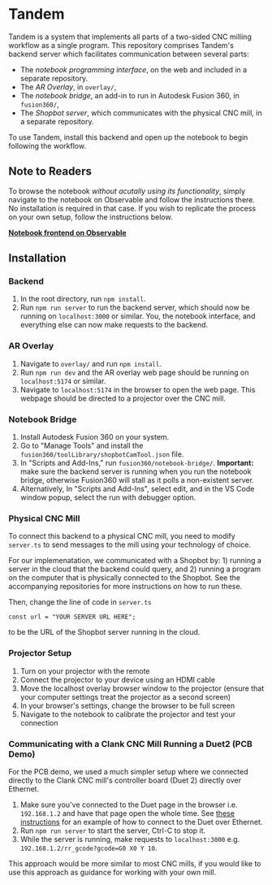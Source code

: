 # Tandem

Tandem is a system that implements all parts of a two-sided CNC milling workflow as a single program.
This repository comprises Tandem's backend server which facilitates communication between several parts:

- The _notebook programming interface_, on the web and included in a separate repository.
- The _AR Overlay_, in `overlay/`,
- The _notebook bridge_, an add-in to run in Autodesk Fusion 360, in `fusion360/`,
- The _Shopbot server_, which communicates with the physical CNC mill, in a separate repository.

To use Tandem, install this backend and open up the notebook to begin following the workflow.

## Note to Readers

To browse the notebook *without acutally using its functionality*, simply navigate to the notebook on Observable and follow the instructions there. No installation is required in that case. If you wish to replicate the process on your own setup, follow the instructions below.

**[Notebook frontend on Observable](https://observablehq.com/@machine-agency/two-sided-milling)**

## Installation

### Backend

1. In the root directory, run `npm install`.
2. Run `npm run server` to run the backend server, which should now be running on `localhost:3000` or similar. You, the notebook interface, and everything else can now make requests to the backend.

### AR Overlay

1. Navigate to `overlay/` and run `npm install`.
2. Run `npm run dev` and the AR overlay web page should be running on `localhost:5174` or similar.
3. Navigate to `localhost:5174` in the browser to open the web page. This webpage should be directed to a projector over the CNC mill.

### Notebook Bridge

1. Install Autodesk Fusion 360 on your system.
2. Go to "Manage Tools" and install the `fusion360/toolLibrary/shopbotCamTool.json` file.
3. In "Scripts and Add-Ins," run `fusion360/notebook-bridge/`. **Important:** make sure the backend server is running when you run the notebook bridge, otherwise Fusion360 will stall as it polls a non-existent server.
4. Alternatively, In "Scripts and Add-Ins", select edit, and in the VS Code window popup, select the run with debugger option.

### Physical CNC Mill

To connect this backend to a physical CNC mill, you need to modify `server.ts` to send messages to the mill using your technology of choice.

For our implemenatation, we communicated with a Shopbot by: 1) running a server in the cloud that the backend could query, and 2) running a program on the computer that is physically connected to the Shopbot. See the accompanying repositories for more instructions on how to run these.

Then, change the line of code in `server.ts`

```const url = "YOUR SERVER URL HERE";```

to be the URL of the Shopbot server running in the cloud.

### Projector Setup

1. Turn on your projector with the remote
2. Connect the projector to your device using an HDMI cable
3. Move the localhost overlay browser window to the projector (ensure that your computer settings treat the projector as a second screen)
4. In your browser's settings, change the browser to be full screen
5. Navigate to the notebook to calibrate the projector and test your connection

### Communicating with a Clank CNC Mill Running a Duet2 (PCB Demo)

For the PCB demo, we used a much simpler setup where we connected directly to the Clank CNC mill's controller board (Duet 2) directly over Ethernet.

1. Make sure you've connected to the Duet page in the browser i.e. `192.168.1.2` and have that page open the whole time. See [these instructions](https://jubilee3d.com/index.php?title=Connecting_to_Jubilee) for an example of how to connect to the Duet over Ethernet.
2. Run `npm run server` to start the server, Ctrl-C to stop it.
3. While the server is running, make requests to `localhost:3000` e.g. `192.168.1.2/rr_gcode?gcode=G0 X0 Y 10`.

This approach would be more similar to most CNC mills, if you would like to use this approach as guidance for working with your own mill.
